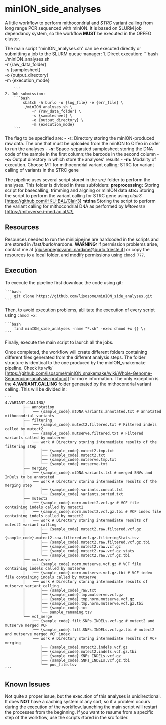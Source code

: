 # minION_side_analyses

A little workflow to perform mithocondrial and *STRC* variant calling from long range PCR sequenced with minION. It is based on SLURM job dependancy system, so the workflow **MUST** be executed in the ORFEO cluster. 

The main script "minION_analyses.sh" can be executed directly or submitting a job to the SLURM queue manager:
    1. Direct execution:
        ```bash
            ./minION_analyses.sh \
            -r {raw_data_folder} \
            -s {samplesheet} \
            -o {output_directory} \
            -m {execution_mode}

        ```
    2. Job submission:
        ```bash
            sbatch -A burlo -o {log_file} -e {err_file} \
            ./minION_analyses.sh \
                -r {raw_data_folder} \
                -s {samplesheet} \
                -o {output_directory} \
                -m {execution_mode}
        ```

The flag to be specified are:
    - **-r:** Directory storing the minION-produced raw data. The one that must be uploaded from the minION to Orfeo in order to run the analyses
    - **-s:** Space-separated samplesheet storing the DNA code of the sample in the first column; the barcode in the second column
    - **-o:** Output directory in which store the analyses' results
    - **-m:** Modality of execution. Choose MT for mithocondrial variant calling; STRC for variant calling of variants in the STRC gene

The pipeline uses several script stored in the *src/* folder to perform the analyses. This folder is divided in three subfolders:
    **preprocessing:** Storing script for basecalling, trimming and aligning or minION data
    **strc:** Storing the script to perform the variant calling for STRC gene using *clair3* [https://github.com/HKU-BAL/Clair3]
    **mtdna** Storing the script to perform the variant calling for mithocondrial DNA as performed by *Mitoverse* [https://mitoverse.i-med.ac.at/#!]

## Resources

Resources needed to run the minipipe;ine are hardcoded in the scripts and are stored in /fast/burlo/nardone. 
**WARNING:** if permission problems arise, contact me at [giuseppegiovanni.nardone@burlo.trieste.it] or copy the resources to a local folder, and modify permissions using `chmod 777`.

## Execution

To execute the pipeline first download the code using git:
    
    ```bash
        git clone https://github.com/lisosome/minION_side_analyses.git
    ```

Then, to avoid execution problems, abilitate the execution of every script using `chmod +x`:

    ```bash
        find minION_side_analyses -name "*.sh" -exec chmod +x {} \;
    ```

Finally, execute the main script to launch all the jobs.


Once completed, the workflow will create different folders containing different files generated from the different analysis steps. The folder structure is identical to the one produced by the minION_snakemake pipeline. Check its *wiki* [https://github.com/lisosome/minION_snakemake/wiki/Whole-Genome-Sequencing-analysis-protocol] for more information.
The only exception is the **4.VARIANT.CALLING** folder generated by the mithocondrial variant calling. This will be divided in:
    
    ```
    4.VARIANT.CALLING/
            ├── annotation
            │   └── {sample_code}.mtDNA.variants.annotated.txt # annotated mithocondrial variants
            ├── filtering
            │   ├── {sample_code}.mutect2.filtered.txt # Filtered indels called by mutect2
            │   ├── {sample_code}.mutserve.filtered.txt # Filtered variants called by mutserve
            │   └── work # Directory storing intermediate results of the filtering step
            │       ├── {sample_code}.mutect2.tmp.txt
            │       ├── {sample_code}.mutect2.txt
            │       ├── {sample_code}.mutserve.tmp.txt
            │       └── {sample_code}.mutserve.txt
            ├── merging 
            │   ├── {sample_code}.mtDNA.variants.txt # merged SNVs and InDels to be annotated
            │   └── work # Directory storing intermediate results of the merging step
            │       ├── {sample_code}.variants.concat.txt
            │       └── {sample_code}.variants.sorted.txt
            ├── mutect2 
            │   ├── {sample_code}.norm.mutect2.vcf.gz # VCF file containing indels called by mutect2
            │   ├── {sample_code}.norm.mutect2.vcf.gz.tbi # VCF index file containing indels called by mutect2
            │   └── work # Directory storing intermediate results of mutect2 variant calling 
            │       ├── {sample_code}.mutect2.raw.filtered.vcf.gz
            │       ├── {sample_code}.mutect2.raw.filtered.vcf.gz.filteringStats.tsv
            │       ├── {sample_code}.mutect2.raw.filtered.vcf.gz.tbi
            │       ├── {sample_code}.mutect2.raw.vcf.gz
            │       ├── {sample_code}.mutect2.raw.vcf.gz.stats
            │       └── {sample_code}.mutect2.raw.vcf.gz.tbi
            ├── mutserve
            │   ├── {sample_code}.norm.mutserve.vcf.gz # VCF file containing indels called by mutserve
            │   ├── {sample_code}.norm.mutserve.vcf.gz.tbi # VCF index file containing indels called by mutserve
            │   └── work # Directory storing intermediate results of mutserve variant calling
            │       ├── {sample_code}_raw.txt
            │       ├── {sample_code}.tmp.mutserve.vcf.gz
            │       ├── {sample_code}.tmp.norm.mutserve.vcf.gz
            │       ├── {sample_code}.tmp.norm.mutserve.vcf.gz.tbi
            │       ├── {sample_code}.txt
            │       └── sample_renaming.tsv
            └── vcf_merge
                ├── {sample_code}.filt.SNPs.INDELs.vcf.gz # mutect2 and mutserve merged VCF
                ├── {sample_code}.filt.SNPs.INDELs.vcf.gz.tbi # mutect2 and mutserve merged VCF index
                └── work # Directory storing intermediate results of VCF merging
                    ├── {sample_code}.mutect2.indels.vcf.gz
                    ├── {sample_code}.mutect2.indels.vcf.gz.tbi
                    ├── {sample_code}.SNPs_INDELs.vcf.gz
                    ├── {sample_code}.SNPs_INDELs.vcf.gz.tbi
                    └── pos_file.tsv
    ```

## Known Issues

Not quite a proper issue, but the execution of this analyses is unidirectional. It does **NOT** have a caching system of any sort, so if a problem occurs during the execution of the workflow, launching the main script will restart the processes from the beginning. If you want to resume from a specific step of the workflow, use the scripts stored in the src folder.